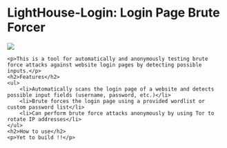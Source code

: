 <h1>LightHouse-Login: Login Page Brute Forcer</h1>
<img src="https://github.com/devsdenepal/lighthouse-login/assets/111997815/5ccfd800-03ac-48e7-bf44-ebacc4a8b4e2">

	<p>This is a tool for automatically and anonymously testing brute force attacks against website login pages by detecting possible inputs.</p>
	<h2>Features</h2>
	<ul>
		<li>Automatically scans the login page of a website and detects possible input fields (username, password, etc.)</li>
		<li>Brute forces the login page using a provided wordlist or custom password list</li>
		<li>Can perform brute force attacks anonymously by using Tor to rotate IP addresses</li>
	</ul>
	<h2>How to use</h2>
	<p>Yet to build !!</p>
</body>
</html>
